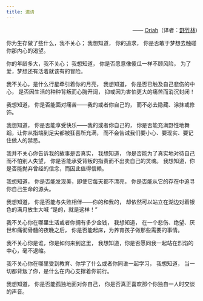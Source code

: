 ```yaml
---
title: 邀请
---
```


<p align="right">—— <a href="http://www.oriah.org/index.php">Oriah</a>（译者：<a href="https://www.douban.com/group/topic/20286000/">野竹林</a>)</p>

你为生存做了些什么，我不关心；
我想知道，
你的追求，
你是否敢于梦想去触碰你那内心的渴望。

你的年龄多大，我不关心；
我想知道，
你是否愿意像傻瓜一样不顾风险，
为了爱，梦想还有活着就该有的冒险。

我不关心，是什么行星牵引着你的月亮，
我想知道，
你是否已触及自己悲伤的中心，
是否因生活的种种背叛而心胸开阔，
抑或因为害怕更大的痛苦而消沉封闭！

我想知道，
你是否能面对痛苦——我的或者你自己的，
而不必去隐藏、涂抹或修饰。

我想知道，
你是否能享受快乐——我的或者你自己的，
你是否能充满野性地舞蹈，让你从指端到足尖都被狂喜所充满，
而不会告诫我们要小心、要现实、要记住做人的禁忌。

我并不关心你告诉我的故事是否真实，
我想知道，
你是否能为了真实地对待自己而不怕别人失望，
你是否能承受背叛的指责而不出卖自己的灵魂。
我想知道，你是否能抛弃曾经的信念，而因此值得信赖。

我想知道，
你是否能发现美，即使它每天都不漂亮，
你是否能从它的存在中追寻你自己生命的源头。

我想知道，
你是否能与失败相伴——你的和我的，
却依然可以站立在湖边对着银色的满月放生大喊
“是的，就是这样！”

我不关心你在哪里生活或者你拥有多少金钱，
我想知道，
在一个悲伤、绝望、厌世和痛彻骨髓的夜晚之后，
你是否能起床，为养育孩子做那些需要的事情。

我不关心你是谁，你是如何来到这里，
我想知道，你是否愿同我一起站在烈焰的中心，毫不退缩。

我不关心你在哪里受到教育、你学了什么或者你同谁一起学习，
我想知道，
当一切都背叛了你，是什么在内心支撑着你前行。

我想知道，
你是否能孤独地面对你自己，
你是否真正喜欢那个你独自一人时交谈的声音。

